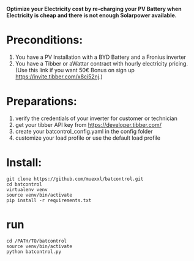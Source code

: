 **Optimize your Electricity cost by re-charging your PV Battery when Electricity is cheap and there is not enough Solarpower available.**

# Preconditions: 

1. You have a PV Installation with a BYD Battery and a Fronius inverter  
1. You have a Tibber or aWattar contract with hourly electricity pricing. (Use this link if you want 50€ Bonus on sign up https://invite.tibber.com/x8ci52nj.)  

# Preparations:

1. verify the credentials of your inverter for customer or technician
1. get your tibber API key from https://developer.tibber.com/
1. create your batcontrol_config.yaml in the config folder
1. customize your load profile or use the default load profile

# Install:
```
git clone https://github.com/muexxl/batcontrol.git  
cd batcontrol  
virtualenv venv  
source venv/bin/activate  
pip install -r requirements.txt  
```

# run 
```
cd /PATH/TO/batcontrol  
source venv/bin/activate        
python batcontrol.py  
```

